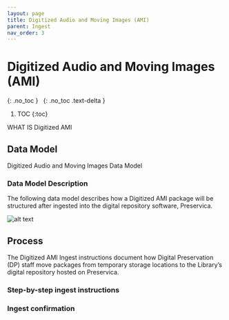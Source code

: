```yaml
---
layout: page
title: Digitized Audio and Moving Images (AMI)
parent: Ingest
nav_order: 3
---
```


# Digitized Audio and Moving Images (AMI)

{: .no_toc }
&nbsp;
{: .no_toc .text-delta }

1. TOC
{:toc}

WHAT IS Digitized AMI

## Data Model

Digitized Audio and Moving Images Data Model

### Data Model Description

The following data model describes how a Digitized AMI package will be structured after ingested
into the digital repository software, Preservica.



![alt text]({{site.baseurl}}/assets/img/svg_data_model_born_digital_archives.svg "Diagram using the Unified Modeling Language showing the Data Model of
the Born-Digital Archives, including the data classification and its relationships, folder names, metadata fragments, security tags")

## Process

The Digitized AMI Ingest instructions document how Digital Preservation (DP) staff move
packages from temporary storage locations to the Library’s digital repository hosted on
Preservica.

### Step-by-step ingest instructions



### Ingest confirmation


